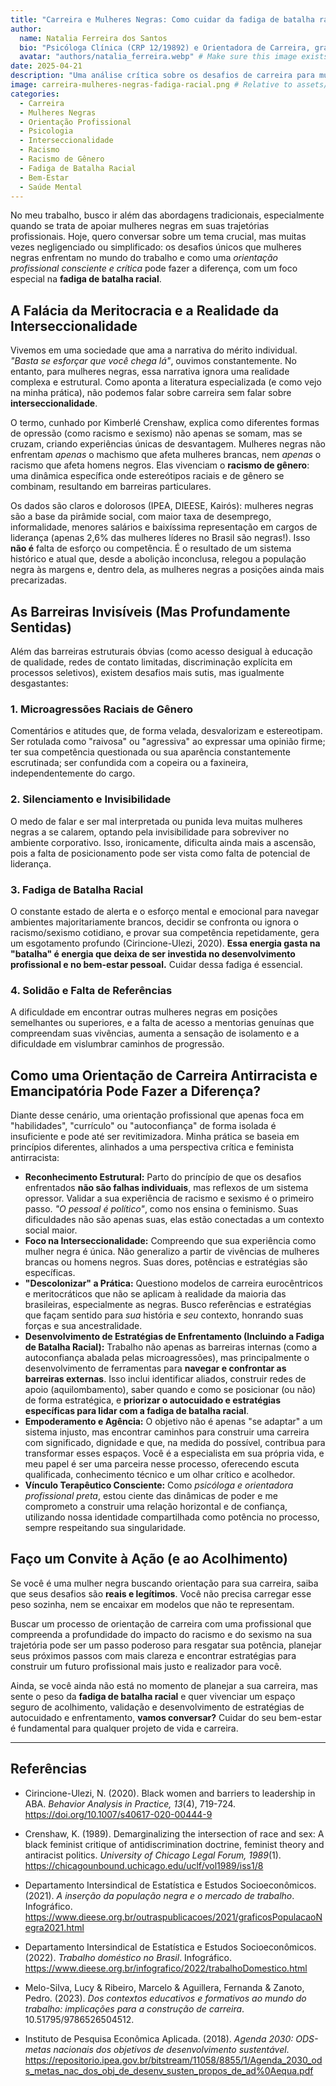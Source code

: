 ```yaml
---
title: "Carreira e Mulheres Negras: Como cuidar da fadiga de batalha racial potencializa o bem-estar e realização na vida e no trabalho"
author:
  name: Natalia Ferreira dos Santos
  bio: "Psicóloga Clínica (CRP 12/19892) e Orientadora de Carreira, graduada pela UFSC, com formação em Terapia Relacional Sistêmica. Comprometida com uma prática inclusiva e antirracista."
  avatar: "authors/natalia_ferreira.webp" # Make sure this image exists in src/assets/authors/
date: 2025-04-21
description: "Uma análise crítica sobre os desafios de carreira para mulheres negras, o impacto da fadiga de batalha racial e como uma orientação profissional antirracista pode promover bem-estar e realização."
image: carreira-mulheres-negras-fadiga-racial.png # Relative to assets/content/blog/images/
categories:
  - Carreira
  - Mulheres Negras
  - Orientação Profissional
  - Psicologia
  - Interseccionalidade
  - Racismo
  - Racismo de Gênero
  - Fadiga de Batalha Racial
  - Bem-Estar
  - Saúde Mental
---
```


No meu trabalho, busco ir além das abordagens tradicionais, especialmente quando se trata de apoiar mulheres negras em suas trajetórias profissionais. Hoje, quero conversar sobre um tema crucial, mas muitas vezes negligenciado ou simplificado: os desafios únicos que mulheres negras enfrentam no mundo do trabalho e como uma *orientação profissional consciente e crítica* pode fazer a diferença, com um foco especial na **fadiga de batalha racial**.

## A Falácia da Meritocracia e a Realidade da Interseccionalidade

Vivemos em uma sociedade que ama a narrativa do mérito individual. *"Basta se esforçar que você chega lá"*, ouvimos constantemente. No entanto, para mulheres negras, essa narrativa ignora uma realidade complexa e estrutural. Como aponta a literatura especializada (e como vejo na minha prática), não podemos falar sobre carreira sem falar sobre **interseccionalidade**.

O termo, cunhado por Kimberlé Crenshaw, explica como diferentes formas de opressão (como racismo e sexismo) não apenas se somam, mas se cruzam, criando experiências únicas de desvantagem. Mulheres negras não enfrentam *apenas* o machismo que afeta mulheres brancas, nem *apenas* o racismo que afeta homens negros. Elas vivenciam o **racismo de gênero**: uma dinâmica específica onde estereótipos raciais e de gênero se combinam, resultando em barreiras particulares.

Os dados são claros e dolorosos (IPEA, DIEESE, Kairós): mulheres negras são a base da pirâmide social, com maior taxa de desemprego, informalidade, menores salários e baixíssima representação em cargos de liderança (apenas 2,6% das mulheres líderes no Brasil são negras!). Isso **não é** falta de esforço ou competência. É o resultado de um sistema histórico e atual que, desde a abolição inconclusa, relegou a população negra às margens e, dentro dela, as mulheres negras a posições ainda mais precarizadas.

## As Barreiras Invisíveis (Mas Profundamente Sentidas)

Além das barreiras estruturais óbvias (como acesso desigual à educação de qualidade, redes de contato limitadas, discriminação explícita em processos seletivos), existem desafios mais sutis, mas igualmente desgastantes:

### 1. Microagressões Raciais de Gênero
Comentários e atitudes que, de forma velada, desvalorizam e estereotipam. Ser rotulada como "raivosa" ou "agressiva" ao expressar uma opinião firme; ter sua competência questionada ou sua aparência constantemente escrutinada; ser confundida com a copeira ou a faxineira, independentemente do cargo.

### 2. Silenciamento e Invisibilidade
O medo de falar e ser mal interpretada ou punida leva muitas mulheres negras a se calarem, optando pela invisibilidade para sobreviver no ambiente corporativo. Isso, ironicamente, dificulta ainda mais a ascensão, pois a falta de posicionamento pode ser vista como falta de potencial de liderança.

### 3. Fadiga de Batalha Racial
O constante estado de alerta e o esforço mental e emocional para navegar ambientes majoritariamente brancos, decidir se confronta ou ignora o racismo/sexismo cotidiano, e provar sua competência repetidamente, gera um esgotamento profundo (Cirincione-Ulezi, 2020). **Essa energia gasta na "batalha" é energia que deixa de ser investida no desenvolvimento profissional e no bem-estar pessoal.** Cuidar dessa fadiga é essencial.

### 4. Solidão e Falta de Referências
A dificuldade em encontrar outras mulheres negras em posições semelhantes ou superiores, e a falta de acesso a mentorias genuínas que compreendam suas vivências, aumenta a sensação de isolamento e a dificuldade em vislumbrar caminhos de progressão.

## Como uma Orientação de Carreira Antirracista e Emancipatória Pode Fazer a Diferença?

Diante desse cenário, uma orientação profissional que apenas foca em "habilidades", "currículo" ou "autoconfiança" de forma isolada é insuficiente e pode até ser revitimizadora. Minha prática se baseia em princípios diferentes, alinhados a uma perspectiva crítica e feminista antirracista:

*   **Reconhecimento Estrutural:** Parto do princípio de que os desafios enfrentados **não são falhas individuais**, mas reflexos de um sistema opressor. Validar a sua experiência de racismo e sexismo é o primeiro passo. *"O pessoal é político"*, como nos ensina o feminismo. Suas dificuldades não são apenas suas, elas estão conectadas a um contexto social maior.
*   **Foco na Interseccionalidade:** Compreendo que sua experiência como mulher negra é única. Não generalizo a partir de vivências de mulheres brancas ou homens negros. Suas dores, potências e estratégias são específicas.
*   **"Descolonizar" a Prática:** Questiono modelos de carreira eurocêntricos e meritocráticos que não se aplicam à realidade da maioria das brasileiras, especialmente as negras. Busco referências e estratégias que façam sentido para *sua* história e *seu* contexto, honrando suas forças e sua ancestralidade.
*   **Desenvolvimento de Estratégias de Enfrentamento (Incluindo a Fadiga de Batalha Racial):** Trabalho não apenas as barreiras internas (como a autoconfiança abalada pelas microagressões), mas principalmente o desenvolvimento de ferramentas para **navegar e confrontar as barreiras externas**. Isso inclui identificar aliados, construir redes de apoio (aquilombamento), saber quando e como se posicionar (ou não) de forma estratégica, e **priorizar o autocuidado e estratégias específicas para lidar com a fadiga de batalha racial**.
*   **Empoderamento e Agência:** O objetivo não é apenas "se adaptar" a um sistema injusto, mas encontrar caminhos para construir uma carreira com significado, dignidade e que, na medida do possível, contribua para transformar esses espaços. Você é a especialista em sua própria vida, e meu papel é ser uma parceira nesse processo, oferecendo escuta qualificada, conhecimento técnico e um olhar crítico e acolhedor.
*   **Vínculo Terapêutico Consciente:** Como *psicóloga e orientadora profissional preta*, estou ciente das dinâmicas de poder e me comprometo a construir uma relação horizontal e de confiança, utilizando nossa identidade compartilhada como potência no processo, sempre respeitando sua singularidade.


## Faço um Convite à Ação (e ao Acolhimento)

Se você é uma mulher negra buscando orientação para sua carreira, saiba que seus desafios são **reais e legítimos**. Você não precisa carregar esse peso sozinha, nem se encaixar em modelos que não te representam.

Buscar um processo de orientação de carreira com uma profissional que compreenda a profundidade do impacto do racismo e do sexismo na sua trajetória pode ser um passo poderoso para resgatar sua potência, planejar seus próximos passos com mais clareza e encontrar estratégias para construir um futuro profissional mais justo e realizador para você.

Ainda, se você ainda não está no momento de planejar a sua carreira, mas sente o peso da **fadiga de batalha racial** e quer vivenciar um espaço seguro de acolhimento, validação e desenvolvimento de estratégias de autocuidado e enfrentamento, **vamos conversar?** Cuidar do seu bem-estar é fundamental para qualquer projeto de vida e carreira.

---

## Referências

*   Cirincione-Ulezi, N. (2020). Black women and barriers to leadership in ABA. *Behavior Analysis in Practice, 13*(4), 719-724. https://doi.org/10.1007/s40617-020-00444-9

*   Crenshaw, K. (1989). Demarginalizing the intersection of race and sex: A black feminist critique of antidiscrimination doctrine, feminist theory and antiracist politics. *University of Chicago Legal Forum, 1989*(1). https://chicagounbound.uchicago.edu/uclf/vol1989/iss1/8

*   Departamento Intersindical de Estatística e Estudos Socioeconômicos. (2021). *A inserção da população negra e o mercado de trabalho*. Infográfico. https://www.dieese.org.br/outraspublicacoes/2021/graficosPopulacaoNegra2021.html

*   Departamento Intersindical de Estatística e Estudos Socioeconômicos. (2022). *Trabalho doméstico no Brasil*. Infográfico. https://www.dieese.org.br/infografico/2022/trabalhoDomestico.html

*   Melo-Silva, Lucy & Ribeiro, Marcelo & Aguillera, Fernanda & Zanoto, Pedro. (2023). *Dos contextos educativos e formativos ao mundo do trabalho: implicações para a construção de carreira*. 10.51795/9786526504512.

*   Instituto de Pesquisa Econômica Aplicada. (2018). *Agenda 2030: ODS-metas nacionais dos objetivos de desenvolvimento sustentável*. https://repositorio.ipea.gov.br/bitstream/11058/8855/1/Agenda_2030_ods_metas_nac_dos_obj_de_desenv_susten_propos_de_ad%0Aequa.pdf
